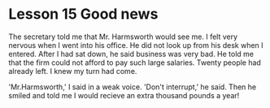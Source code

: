 # Lesson 15 Good news

The secretary told me that Mr. Harmsworth would see me. I felt very nervous when I went into his office. He did not look up from his desk when I entered. After I had sat down, he said business was very bad. He told me that the firm could not afford to pay such large salaries. Twenty people had already left. I knew my turn had come.

'Mr.Harmsworth,' I said in a weak voice.
'Don't interrupt,' he said.
Then he smiled and told me I would recieve an extra thousand pounds a year!

